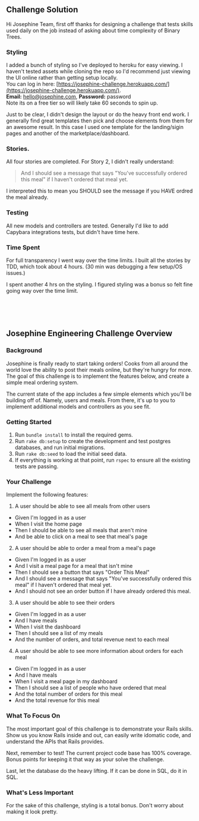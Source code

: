 ## Challenge Solution

Hi Josephine Team, first off thanks for designing a challenge that tests skills used daily on the job instead of asking about time complexity of Binary Trees. 

### Styling
I added a bunch of styling so I've deployed to heroku for easy viewing. I haven't tested assets while cloning the repo so I'd recommend just viewing the UI online rather than getting setup locally. 
<br>
You can log in here: [https://josephine-challenge.herokuapp.com/](https://josephine-challenge.herokuapp.com/).
<br>
**Email:** hello@josephine.com, **Password:** password
<br>
Note its on a free tier so will likely take 60 seconds to spin up.

Just to be clear, I didn't design the layout or do the heavy front end work. I generally find great templates then pick and choose elements from them for an awesome result. In this case I used one template for the landing/sigin pages and another of the marketplace/dashboard. 


### Stories. 
All four stories are completed. For Story 2, I didn't really understand: 

> And I should see a message that says "You've successfully ordered this meal" if I haven't ordered that meal yet.

I interpreted this to mean you SHOULD see the message if you HAVE ordred the meal already.

### Testing
All new models and controllers are tested. Generally I'd like to add Capybara integrations tests, but didn't have time here. 


### Time Spent
For full transparency I went way over the time limits. 
I built all the stories by TDD, which took about 4 hours. 
(30 min was debugging a few setup/OS issues.)

I spent another 4 hrs on the styling. I figured styling was a bonus so felt fine going way over the time limit.

<br>
<br>
<br>





## Josephine Engineering Challenge Overview

### Background

Josephine is finally ready to start taking orders! Cooks from all around the world love the ability to post their meals online, but they're hungry for more. The goal of this challenge is to implement the features below, and create a simple meal ordering system.

The current state of the app includes a few simple elements which you'll be building off of. Namely, users and meals. From there, it's up to you to implement additional models and controllers as you see fit.

### Getting Started

1. Run `bundle install` to install the required gems.
2. Run `rake db:setup` to create the development and test postgres databases, and run initial migrations.
3. Run `rake db:seed` to load the initial seed data.
4. If everything is working at that point, run `rspec` to ensure all the existing tests are passing.

### Your Challenge

Implement the following features:

1. A user should be able to see all meals from other users
  - Given  I'm logged in as a user
  - When I visit the home page
  - Then I should be able to see all meals that aren't mine
  - And be able to click on a meal to see that meal's page
2. A user should be able to order a meal from a meal's page
  - Given I'm logged in as a user
  - And I visit a meal page for a meal that isn't mine
  - Then I should see a button that says "Order This Meal"
  - And I should see a message that says "You've successfully ordered this meal" if I haven't ordered that meal yet.
  - And I should not see an order button if I have already ordered this meal.
3. A user should be able to see their orders
  - Given I'm logged in as a user
  - And I have meals
  - When I visit the dashboard
  - Then I should see a list of my meals
  - And the number of orders, and total revenue next to each meal
4. A user should be able to see more information about orders for each meal
  - Given I'm logged in as a user
  - And I have meals
  - When I visit a meal page in my dashboard
  - Then I should see a list of people who have ordered that meal
  - And the total number of orders for this meal
  - And the total revenue for this meal

### What To Focus On

The most important goal of this challenge is to demonstrate your Rails skills. Show us you know Rails inside and out, can easily write idomatic code, and understand the APIs that Rails provides.

Next, remember to test! The current project code base has 100% coverage. Bonus points for keeping it that way as your solve the challenge.

Last, let the database do the heavy lifting. If it can be done in SQL, do it in SQL.

### What's Less Important

For the sake of this challenge, styling is a total bonus. Don't worry about making it look pretty.
	